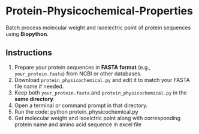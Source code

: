 # Protein-Physicochemical-Properties

Batch process molecular weight and isoelectric point of protein sequences using **Biopython**.

## Instructions

1. Prepare your protein sequences in **FASTA format** (e.g., `your_protein.fasta`) from NCBI or other databases.
2. Download `protein_physicochemical.py` and edit it to match your FASTA file name if needed.
3. Keep both `your_protein.fasta` and `protein_physicochemical.py` in the **same directory**.
4. Open a terminal or command prompt in that directory.
5. Run the code:
   python protein_physicochemical.py
6. Get molecular weight and isoelctric point along with corresponding protein name and amino acid sequence in excel file
